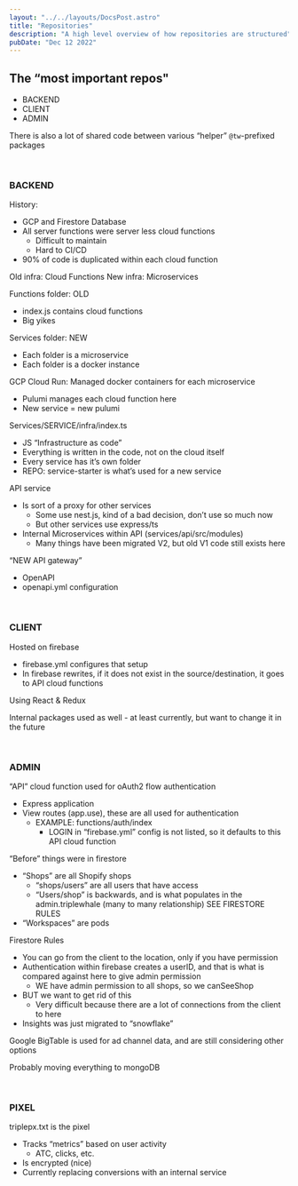 ```yaml
---
layout: "../../layouts/DocsPost.astro"
title: "Repositories"
description: "A high level overview of how repositories are structured"
pubDate: "Dec 12 2022"
---
```


## The “most important repos"

- BACKEND
- CLIENT
- ADMIN

There is also a lot of shared code between various “helper” `@tw`-prefixed packages

<br>

### BACKEND

History:

- GCP and Firestore Database
- All server functions were server less cloud functions
  - Difficult to maintain
  - Hard to CI/CD
- 90% of code is duplicated within each cloud function

Old infra: Cloud Functions
New infra: Microservices

Functions folder: OLD

- index.js contains cloud functions
- Big yikes

Services folder: NEW

- Each folder is a microservice
- Each folder is a docker instance

GCP Cloud Run: Managed docker containers for each microservice

- Pulumi manages each cloud function here
- New service = new pulumi

Services/SERVICE/infra/index.ts 

- JS “Infrastructure as code”
- Everything is written in the code, not on the cloud itself
- Every service has it’s own folder
- REPO: service-starter is what’s used for a new service

API service

- Is sort of a proxy for other services
  - Some use nest.js, kind of a bad decision, don’t use so much now
  - But other services use express/ts
- Internal Microservices within API (services/api/src/modules)
  - Many things have been migrated V2, but old V1 code still exists here

“NEW API gateway”

- OpenAPI
- openapi.yml configuration

<br>

### CLIENT

Hosted on firebase

- firebase.yml configures that setup
- In firebase rewrites, if it does not exist in the source/destination, it goes to API cloud functions

Using React & Redux

Internal packages used as well - at least currently, but want to change it in the future

<br>

### ADMIN

“API” cloud function used for oAuth2 flow authentication

- Express application
- View routes (app.use), these are all used for authentication
  - EXAMPLE: functions/auth/index
    - LOGIN in “firebase.yml” config is not listed, so it defaults to this API cloud function

“Before” things were in firestore

- “Shops” are all Shopify shops
  - “shops/users” are all users that have access
  - “Users/shop” is backwards, and is what populates in the admin.triplewhale (many to many relationship) SEE FIRESTORE RULES
- “Workspaces” are pods

Firestore Rules

- You can go from the client to the location, only if you have permission
- Authentication within firebase creates a userID, and that is what is compared against here to give admin permission
  - WE have admin permission to all shops, so we canSeeShop
- BUT we want to get rid of this
  - Very difficult because there are a lot of connections from the client to here
- Insights was just migrated to “snowflake”

Google BigTable is used for ad channel data, and are still considering other options

Probably moving everything to mongoDB

<br>

### PIXEL

triplepx.txt is the pixel

- Tracks “metrics” based on user activity
  - ATC, clicks, etc.
- Is encrypted (nice)
- Currently replacing conversions with an internal service
